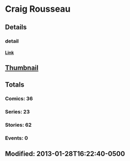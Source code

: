 # Craig  Rousseau 
## Details
### detail
#### [Link](http://marvel.com/comics/creators/8260/craig_rousseau?utm_campaign=apiRef&utm_source=225578a89fc76f3d20fbffda5d17a88d)
## [Thumbnail](http://i.annihil.us/u/prod/marvel/i/mg/8/c0/4bb4183b62b1f.jpg)
## Totals
### Comics: 36
### Series: 23
### Stories: 62
### Events: 0
## Modified: 2013-01-28T16:22:40-0500